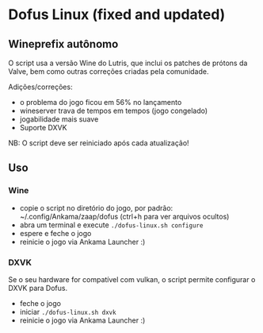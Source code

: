 # Dofus Linux (fixed and updated)
##  Wineprefix autônomo

O script usa a versão Wine do Lutris, que inclui os patches de prótons da Valve, bem como outras correções criadas pela comunidade.

Adições/correções:
- o problema do jogo ficou em 56% no lançamento
- wineserver trava de tempos em tempos (jogo congelado)
- jogabilidade mais suave
- Suporte DXVK

NB: O script deve ser reiniciado após cada atualização!

##  Uso
###  Wine
- copie o script no diretório do jogo, por padrão: ~/.config/Ankama/zaap/dofus (ctrl+h para ver arquivos ocultos)
- abra um terminal e execute ```./dofus-linux.sh configure```
- espere e feche o jogo
- reinicie o jogo via Ankama Launcher :)

###  DXVK
Se o seu hardware for compatível com vulkan, o script permite configurar o DXVK para Dofus.
- feche o jogo
- iniciar ```./dofus-linux.sh dxvk```
- reinicie o jogo via Ankama Launcher :)

